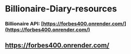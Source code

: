 # Billionaire-Diary-resources

### Billionaire API: [https://forbes400.onrender.com/](https://forbes400.onrender.com/)
## https://forbes400.onrender.com/